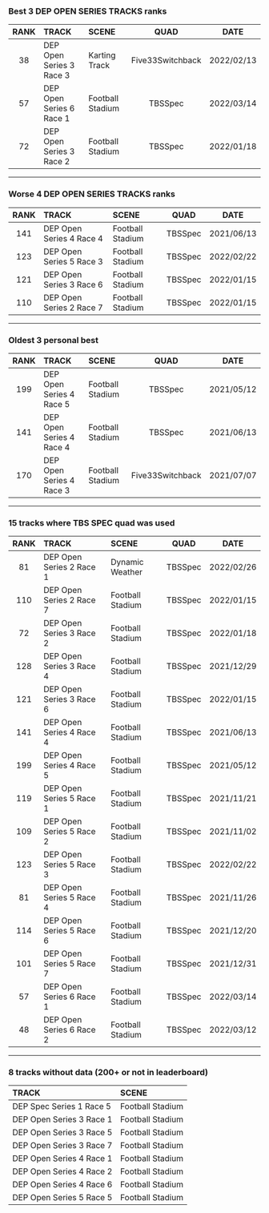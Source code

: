 ### Best 3 DEP OPEN SERIES TRACKS ranks
|RANK|TRACK|SCENE|QUAD|DATE|
|:---:|:---|:---|:---:|:---:|
|38|DEP Open Series 3 Race 3|Karting Track|Five33Switchback|2022/02/13|
|57|DEP Open Series 6 Race 1|Football Stadium|TBSSpec|2022/03/14|
|72|DEP Open Series 3 Race 2|Football Stadium|TBSSpec|2022/01/18|
---
### Worse 4 DEP OPEN SERIES TRACKS ranks
|RANK|TRACK|SCENE|QUAD|DATE|
|:---:|:---|:---|:---:|:---:|
|141|DEP Open Series 4 Race 4|Football Stadium|TBSSpec|2021/06/13|
|123|DEP Open Series 5 Race 3|Football Stadium|TBSSpec|2022/02/22|
|121|DEP Open Series 3 Race 6|Football Stadium|TBSSpec|2022/01/15|
|110|DEP Open Series 2 Race 7|Football Stadium|TBSSpec|2022/01/15|
---
### Oldest 3 personal best
|RANK|TRACK|SCENE|QUAD|DATE|
|:---:|:---|:---|:---:|:---:|
|199|DEP Open Series 4 Race 5|Football Stadium|TBSSpec|2021/05/12|
|141|DEP Open Series 4 Race 4|Football Stadium|TBSSpec|2021/06/13|
|170|DEP Open Series 4 Race 3|Football Stadium|Five33Switchback|2021/07/07|
---
### 15 tracks where TBS SPEC quad was used
|RANK|TRACK|SCENE|QUAD|DATE|
|:---:|:---|:---|:---:|:---:|
|81|DEP Open Series 2 Race 1|Dynamic Weather|TBSSpec|2022/02/26|
|110|DEP Open Series 2 Race 7|Football Stadium|TBSSpec|2022/01/15|
|72|DEP Open Series 3 Race 2|Football Stadium|TBSSpec|2022/01/18|
|128|DEP Open Series 3 Race 4|Football Stadium|TBSSpec|2021/12/29|
|121|DEP Open Series 3 Race 6|Football Stadium|TBSSpec|2022/01/15|
|141|DEP Open Series 4 Race 4|Football Stadium|TBSSpec|2021/06/13|
|199|DEP Open Series 4 Race 5|Football Stadium|TBSSpec|2021/05/12|
|119|DEP Open Series 5 Race 1|Football Stadium|TBSSpec|2021/11/21|
|109|DEP Open Series 5 Race 2|Football Stadium|TBSSpec|2021/11/02|
|123|DEP Open Series 5 Race 3|Football Stadium|TBSSpec|2022/02/22|
|81|DEP Open Series 5 Race 4|Football Stadium|TBSSpec|2021/11/26|
|114|DEP Open Series 5 Race 6|Football Stadium|TBSSpec|2021/12/20|
|101|DEP Open Series 5 Race 7|Football Stadium|TBSSpec|2021/12/31|
|57|DEP Open Series 6 Race 1|Football Stadium|TBSSpec|2022/03/14|
|48|DEP Open Series 6 Race 2|Football Stadium|TBSSpec|2022/03/12|
---
### 8 tracks without data (200+ or not in leaderboard)
|TRACK|SCENE|
|:---|:---|
|DEP Spec Series 1 Race 5|Football Stadium|
|DEP Open Series 3 Race 1|Football Stadium|
|DEP Open Series 3 Race 5|Football Stadium|
|DEP Open Series 3 Race 7|Football Stadium|
|DEP Open Series 4 Race 1|Football Stadium|
|DEP Open Series 4 Race 2|Football Stadium|
|DEP Open Series 4 Race 6|Football Stadium|
|DEP Open Series 5 Race 5|Football Stadium|
